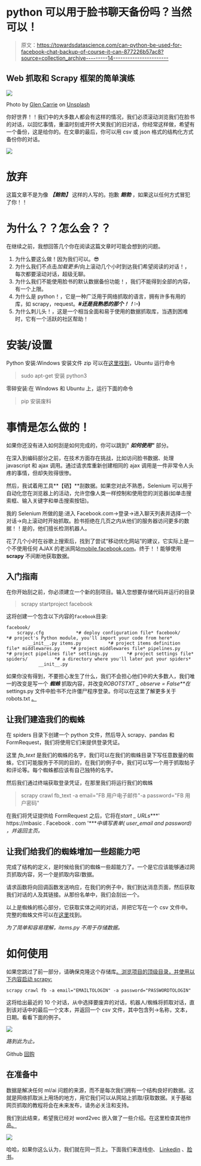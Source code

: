# python 可以用于脸书聊天备份吗？当然可以！

> 原文：<https://towardsdatascience.com/can-python-be-used-for-facebook-chat-backup-of-course-it-can-877226b57ac8?source=collection_archive---------14----------------------->

## Web 抓取和 Scrapy 框架的简单演练

![](img/39131d32d9e763ebe0c1a76f1be965bd.png)

Photo by [Glen Carrie](https://unsplash.com/@glencarrie?utm_source=medium&utm_medium=referral) on [Unsplash](https://unsplash.com?utm_source=medium&utm_medium=referral)

你好世界！！我们中的大多数人都会有这样的情况，我们必须滚动浏览我们在脸书的对话，以回忆事情，重温时刻或开怀大笑我们的旧对话，你经常这样做，希望有一个备份，这是给你的。在文章的最后，你可以用 csv 或 json 格式的结构化方式备份你的对话。

![](img/61df89ed0b0814946545a3133b3fdbe2.png)

# 放弃

这篇文章不是为像 ***【鲍勃】*** 这样的人写的。抱歉 ***鲍勃*** ，如果这以任何方式冒犯了你！！

# 为什么？？怎么会？？

在继续之前，我想回答几个你在阅读这篇文章时可能会想到的问题。

1.  为什么要这么做！因为我们可以。😎
2.  为什么我们不点击*加载更多*/向上滚动几个小时到达我们希望阅读的对话！，每次都要滚动对话，超级无聊。
3.  为什么我们不能使用脸书的默认数据备份功能！，我们不能得到全部的内容，有一个上限。
4.  为什么是 python！，它是一种广泛用于网络抓取的语言，拥有许多有用的库，如 scrapy，request。***#还是我熟悉的那个！！*:-)**
5.  为什么刺儿头！，这是一个相当全面和易于使用的数据抓取库，当遇到困难时，它有一个活跃的社区帮助！

# 安装/设置

Python 安装:Windows 安装文件 zip 可以在[这里找到](https://www.python.org/downloads/windows/)，Ubuntu 运行命令

> sudo apt-get 安装 python3

零碎安装:在 Windows 和 Ubuntu 上，运行下面的命令

> pip 安装废料

# 事情是怎么做的！

如果你还没有进入如何刮是如何完成的，你可以跳到" ***如何使用"*** 部分。

在深入到编码部分之前，在技术方面存在挑战，比如访问脸书数据、处理 javascript 和 ajax 调用。通过请求库重新创建相同的 ajax 调用是一件非常令人头疼的事情，但却失败得很惨。

然后，我试着用工具**【硒】**刮数据。如果您对此不熟悉，Selenium 可以用于自动化您在浏览器上的活动，允许您像人类一样控制和使用您的浏览器(如单击搜索框、输入关键字和单击搜索按钮)。

我的 Selenium 所做的是:进入 Facebook.com->登录->进入聊天列表并选择一个对话->向上滚动时开始抓取。脸书拒绝在几页之内从他们的服务器访问更多的数据！！是的，他们擅长检测机器人。

花了几个小时在谷歌上搜索后，找到了尝试“移动优化网站”的建议，它实际上是一个不使用任何 AJAX 的老派网站[mobile.facebook.com](http://mobile.facebook.com)。终于！！能够使用 **scrapy** 不间断地获取数据。

## 入门指南

在你开始刮之前，你必须建立一个新的刮项目。输入您想要存储代码并运行的目录

> scrapy startproject facebook

这将创建一个包含以下内容的`facebook`目录:

```
facebook/
    scrapy.cfg            *# deploy configuration file* facebook/             *# project's Python module, you'll import your code from here*
        __init__.py items.py          *# project items definition file* middlewares.py    *# project middlewares file* pipelines.py      *# project pipelines file* settings.py       *# project settings file* spiders/          *# a directory where you'll later put your spiders*
            __init__.py
```

如果你没有得到，不要担心发生了什么，我们不会担心他们中的大多数人，我们唯一的改变是写一个 ***蜘蛛*** 抓取内容，并改变*ROBOTSTXT _ observe = False**在* settings.py 文件中脸书不允许僵尸程序登录。你可以在这里了解更多关于 robots.txt [。](http://www.robotstxt.org/robotstxt.html)

## 让我们建造我们的蜘蛛

在 spiders 目录下创建一个 python 文件，然后导入 scrapy、pandas 和 FormRequest，我们将使用它们来提供登录凭证。

这里 *fb_text* 是我们的蜘蛛的名字，我们可以在我们的蜘蛛目录下写任意数量的蜘蛛，它们可能服务于不同的目的，在我们的例子中，我们可以写一个用于抓取帖子和评论等。每个蜘蛛都应该有自己独特的名字。

然后我们通过终端获取登录凭证，在那里我们将运行我们的蜘蛛

> scrapy crawl fb_text -a email="FB 用户电子邮件"-a password="FB 用户密码"

在我们将凭证提供给 FormRequest 之后，它将在*start _ URLs****' https://mbasic . Facebook . com '****中填写表单( *user_email and password)* ，并返回主页。*

## 让我们给我们的蜘蛛增加一些超能力吧

完成了结构的定义，是时候给我们的蜘蛛一些超能力了。一个是它应该能够通过网页抓取内容，另一个是抓取内容/数据。

请求函数将向回调函数发送响应，在我们的例子中，我们到达消息页面，然后获取我们对话的人及其链接。从那份名单中，我们会刮出一个。

以上是蜘蛛的核心部分，它获取实体之间的对话，并把它写在一个 csv 文件中。完整的蜘蛛文件可以在[这里](https://github.com/vj-09/FaceBook-Scrape/blob/master/facebook/facebook/spiders/fb_txt.py)找到。

*为了简单和容易理解，items.py 不用于存储数据。*

# 如何使用

如果您跳过了前一部分，请确保克隆这个存储库[。浏览项目的顶级目录，并使用以下内容启动 scrapy:](https://github.com/vj-09/FaceBook-Scrape)

```
scrapy crawl fb -a email="EMAILTOLOGIN" -a password="PASSWORDTOLOGIN"
```

这将给出最近的 10 个对话，从中选择要废弃的对话，机器人/蜘蛛将抓取对话，直到该对话中的最后一个文本，并返回一个 csv 文件，其中包含列->名称，文本，日期。看看下面的例子。

![](img/b4d5d9ce29614224a5659d5cb99ab532.png)

*路到此为止。*

Github [回购](https://github.com/vj-09/FaceBook-Scrape)

## 在准备中

数据是解决任何 ml/ai 问题的来源，而不是每次我们拥有一个结构良好的数据。这就是网络抓取派上用场的地方，用它我们可以从网站上抓取/获取数据。关于基础网页抓取的教程将会在未来发布，请务必关注和支持。

我们到此结束，希望我已经对 word2vec 嵌入做了一些介绍。在这里检查其他作品[。](https://medium.com/@athithyavijay)

![](img/3b4017befed4da03dd99f0f668b61b38.png)

哈哈，如果你这么认为，我们就在同一页上。下面我们来连线[中](https://medium.com/@athithyavijay)、 [Linkedin](https://www.linkedin.com/in/vijay-athithya-79830ba1/) 、[脸书](https://www.facebook.com/vakky.vj)。